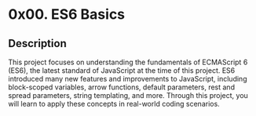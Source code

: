# 0x00. ES6 Basics

## Description

This project focuses on understanding the fundamentals of ECMAScript 6 (ES6), the latest standard of JavaScript at the time of this project. ES6 introduced many new features and improvements to JavaScript, including block-scoped variables, arrow functions, default parameters, rest and spread parameters, string templating, and more. Through this project, you will learn to apply these concepts in real-world coding scenarios.
